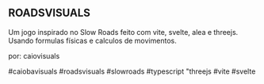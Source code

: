 ## ROADSVISUALS

Um jogo inspirado no Slow Roads feito com vite, svelte, alea e threejs. Usando formulas físicas e calculos de movimentos.

por: caiovisuals

#caiobavisuals #roadsvisuals #slowroads #typescript "threejs #vite #svelte
